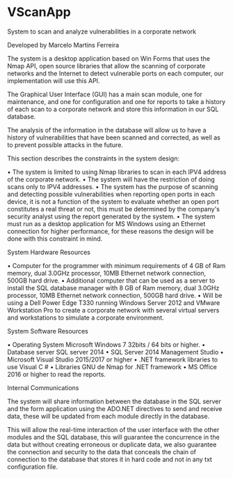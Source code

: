 # VScanApp
System to scan and analyze vulnerabilities in a corporate network

Developed by Marcelo Martins Ferreira

     
The system is a desktop application based on Win Forms that uses the Nmap API, open source libraries that allow the scanning of corporate networks and the Internet to detect vulnerable ports on each computer, our implementation will use this API.

The Graphical User Interface (GUI) has a main scan module, one for maintenance, and one for configuration and one for reports to take a history of each scan to a corporate network and store this information in our SQL database.

The analysis of the information in the database will allow us to have a history of vulnerabilities that have been scanned and corrected, as well as to prevent possible attacks in the future.


This section describes the constraints in the system design: 

•	The system is limited to using Nmap libraries to scan in each IPV4 address of the corporate network.
•	The system will have the restriction of doing scans only to IPV4 addresses.
•	The system has the purpose of scanning and detecting possible vulnerabilities when reporting open ports in each device, it is not a function of the system to evaluate whether an open port constitutes a real threat or not, this must be determined by the company's security analyst using the report generated by the system.
•	The system must run as a desktop application for MS Windows using an Ethernet connection for higher performance, for these reasons the design will be done with this constraint in mind.


System Hardware Resources

•	Computer for the programmer with minimum requirements of 4 GB of Ram memory, dual 3.0GHz processor, 10MB Ethernet network connection, 500GB hard drive.
•	Additional computer that can be used as a server to install the SQL database manager with 8 GB of Ram memory, dual 3.0GHz processor, 10MB Ethernet network connection, 500GB hard drive.
•	Will be using a Dell Power Edge T330 running Windows Server 2012 and VMware Workstation Pro to create a corporate network with several virtual servers and workstations to simulate a corporate environment.

System Software Resources


•	Operating System Microsoft Windows 7 32bits / 64 bits or higher.
•	Database server SQL server 2014
•	SQL Server 2014 Management Studio
•	Microsoft Visual Studio 2015/2017 or higher
•	.NET framework libraries to use Visual C #
•	Libraries GNU de Nmap for .NET framework
•	MS Office 2016 or higher to read the reports.


Internal Communications 

The system will share information between the database in the SQL server and the form application using the ADO.NET directives to send and receive data, these will be updated from each module directly in the database.

This will allow the real-time interaction of the user interface with the other modules and the SQL database, this will guarantee the concurrence in the data but without creating erroneous or duplicate data, we also guarantee the connection and security to the data that conceals the chain of connection to the database that stores it in hard code and not in any txt configuration file.

